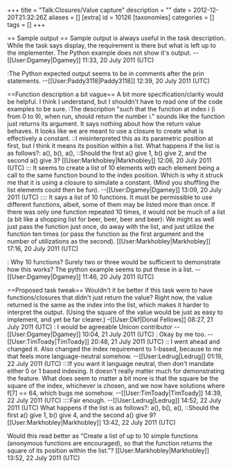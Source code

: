 +++
title = "Talk:Closures/Value capture"
description = ""
date = 2012-12-20T21:32:26Z
aliases = []
[extra]
id = 10126
[taxonomies]
categories = []
tags = []
+++

== Sample output ==
Sample output is always useful in the task description.  
While the task says display, the requirement is there but what is left up to the implementer. 
The Python example does not show it's output.
--[[User:Dgamey|Dgamey]] 11:33, 20 July 2011 (UTC)

:The Python expected output seems to be in comments after the prin statements. --[[User:Paddy3118|Paddy3118]] 12:39, 20 July 2011 (UTC)

==Function description a bit vague==
A  bit more specification/clarity would be helpful.  I think I understand, but I shouldn't have to read one of the code examples to be sure.
:The description "such that the function at index i (i from 0 to 9), when run, should return the number i." sounds like the function just returns its argument.  It says nothing about how the return value behaves.  It looks like we are meant to use a closure to create what is effectively a constant.
::I misinterpreted this as its parametric position at first, but I think it means its position within a list. What happens if the list is as follows?: a(), b(), a(),
::Should the first a() give 1, b() give 2, and the second a() give 3? [[User:Markhobley|Markhobley]] 12:06, 20 July 2011 (UTC)
::: It seems to create a list of 10 elements with each element being a call to the same function bound to the index position.  Which is why it struck me that it is using a closure to simulate a constant.  (Mind you shuffling the list elements could then be fun).  --[[User:Dgamey|Dgamey]] 13:09, 20 July 2011 (UTC)
:::: It says a list of 10 functions. It must be permissible to use different functions, albeit, some of them may be listed more than once. If there was only one function repeated 10 times, it would not be much of a list (a bit like a shopping list for beer, beer, beer and beer): We might as well just pass the function just once, do away with the list, and just utilize the function ten times (or pass the function as the first argument and the number of utilizations as the second). [[User:Markhobley|Markhobley]] 17:16, 20 July 2011 (UTC)

: Why 10 functions? Surely two or three would be sufficient to demonstrate how this works?  The python example seems to put these in a list.
--[[User:Dgamey|Dgamey]] 11:46, 20 July 2011 (UTC)

==Proposed task tweak==
Wouldn't it be better if this task were to have functions/closures that didn't just return the value? Right now, the value returned is the same as the index into the list, which makes it harder to interpret the output. (Using the square of the value would be just as easy to implement, and yet be far clearer.) –[[User:Dkf|Donal Fellows]] 08:27, 21 July 2011 (UTC)
: I would be agreeable Unicon contributor --[[User:Dgamey|Dgamey]] 10:04, 21 July 2011 (UTC)
: Okay by me too. --[[User:TimToady|TimToady]] 20:48, 21 July 2011 (UTC)
:: I went ahead and changed it.  Also changed the index requirement to 1-based, because to me that feels more language-neutral somehow.  --[[User:Ledrug|Ledrug]] 01:19, 22 July 2011 (UTC)
:::If you want it language neutral, then don't mandate either 0 or 1 based indexing.  It doesn't really matter much for demonstrating the feature.  What does seem to matter a bit more is that the square be the square of the index, whichever is chosen, and we now have solutions where f[7] == 64, which bugs me somehow. --[[User:TimToady|TimToady]] 14:39, 22 July 2011 (UTC)
::::Fair enough. --[[User:Ledrug|Ledrug]] 14:52, 22 July 2011 (UTC)
What happens if the list is as follows?: a(), b(), a(),
::Should the first a() give 1, b() give 4, and the second a() give 9? [[User:Markhobley|Markhobley]] 13:42, 22 July 2011 (UTC)

Would this read better as "Create a list of up to 10 simple functions (anonymous functions are encouraged), so that the function returns the square of its position within the list."? [[User:Markhobley|Markhobley]] 13:52, 22 July 2011 (UTC)
